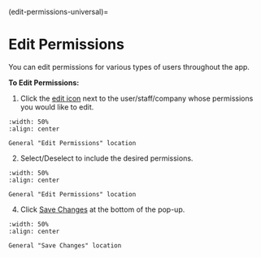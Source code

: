 
(edit-permissions-universal)=
# Edit Permissions


You can edit permissions for various types of users throughout the app. 

**To Edit Permissions:**


1. Click the [edit icon](#edit-icon) next to the user/staff/company whose permissions you would like to edit. 

```{lazyfigure} ../../_static/solo_app/Universal/actions/edit-permissions-generic-location.jpg
:width: 50%
:align: center

General "Edit Permissions" location
```

2. Select/Deselect to include the desired permissions. 


```{lazyfigure} ../../_static/solo_app/Universal/actions/edit-permissions-generic-location.jpg
:width: 50%
:align: center

General "Edit Permissions" location
```

4. Click [Save Changes](#save-changes) at the bottom of the pop-up.


```{lazyfigure} ../../_static/solo_app/Universal/actions/edit-permissions-generic-save-location.jpg
:width: 50%
:align: center

General "Save Changes" location
```